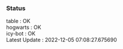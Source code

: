 ### Status


table : OK  
hogwarts : OK  
icy-bot : OK  
Latest Update : 2022-12-05 07:08:27.675690

